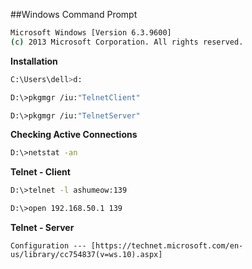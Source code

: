##Windows Command Prompt
```sh
Microsoft Windows [Version 6.3.9600]
(c) 2013 Microsoft Corporation. All rights reserved.
```
<b>Installation</b>
```sh
C:\Users\dell>d:

D:\>pkgmgr /iu:"TelnetClient"

D:\>pkgmgr /iu:"TelnetServer"
```
<b>Checking Active Connections</b>
```sh
D:\>netstat -an
```
<b>Telnet - Client</b>
```sh
D:\>telnet -l ashumeow:139

D:\>open 192.168.50.1 139
```
<b>Telnet - Server</b>
```
Configuration --- [https://technet.microsoft.com/en-us/library/cc754837(v=ws.10).aspx]
```
